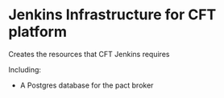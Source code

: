 # Jenkins Infrastructure for CFT platform

Creates the resources that CFT Jenkins requires

Including:
- A Postgres database for the pact broker
